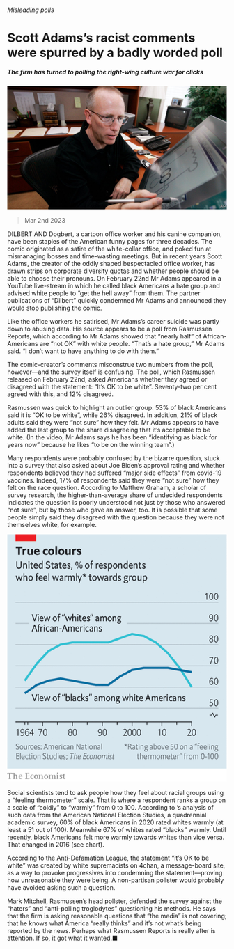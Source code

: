###### Misleading polls

# Scott Adams’s racist comments were spurred by a badly worded poll 

##### The firm has turned to polling the right-wing culture war for clicks 

![image](images/20230304_USP504.jpg) 

> Mar 2nd 2023 

DILBERT AND Dogbert, a cartoon office worker and his canine companion, have been staples of the American funny pages for three decades. The comic originated as a satire of the white-collar office, and poked fun at mismanaging bosses and time-wasting meetings. But in recent years Scott Adams, the creator of the oddly shaped bespectacled office worker, has drawn strips on corporate diversity quotas and whether people should be able to choose their pronouns. On February 22nd Mr Adams appeared in a YouTube live-stream in which he called black Americans a hate group and advised white people to “get the hell away” from them. The partner publications of “Dilbert” quickly condemned Mr Adams and announced they would stop publishing the comic.

Like the office workers he satirised, Mr Adams’s career suicide was partly down to abusing data. His source appears to be a poll from Rasmussen Reports, which according to Mr Adams showed that “nearly half” of African-Americans are “not OK” with white people. “That’s a hate group,” Mr Adams said. “I don’t want to have anything to do with them.” 

The comic-creator’s comments misconstrue two numbers from the poll, however—and the survey itself is confusing. The poll, which Rasmussen released on February 22nd, asked Americans whether they agreed or disagreed with the statement: “It’s OK to be white”. Seventy-two per cent agreed with this, and 12% disagreed. 

Rasmussen was quick to highlight an outlier group: 53% of black Americans said it is “OK to be white”, while 26% disagreed. In addition, 21% of black adults said they were “not sure” how they felt. Mr Adams appears to have added the last group to the share disagreeing that it’s acceptable to be white. (In the video, Mr Adams says he has been “identifying as black for years now” because he likes “to be on the winning team”.)

Many respondents were probably confused by the bizarre question, stuck into a survey that also asked about Joe Biden’s approval rating and whether respondents believed they had suffered “major side effects” from covid-19 vaccines. Indeed, 17% of respondents said they were “not sure” how they felt on the race question. According to Matthew Graham, a scholar of survey research, the higher-than-average share of undecided respondents indicates the question is poorly understood not just by those who answered “not sure”, but by those who gave an answer, too. It is possible that some people simply said they disagreed with the question because they were not themselves white, for example.

![image](images/20230304_USC177.png) 


Social scientists tend to ask people how they feel about racial groups using a “feeling thermometer” scale. That is where a respondent ranks a group on a scale of “coldly” to “warmly” from 0 to 100. According to ’s analysis of such data from the American National Election Studies, a quadrennial academic survey, 60% of black Americans in 2020 rated whites warmly (at least a 51 out of 100). Meanwhile 67% of whites rated “blacks” warmly. Until recently, black Americans felt more warmly towards whites than vice versa. That changed in 2016 (see chart).

According to the Anti-Defamation League, the statement “it’s OK to be white” was created by white supremacists on 4chan, a message-board site, as a way to provoke progressives into condemning the statement—proving how unreasonable they were being. A non-partisan pollster would probably have avoided asking such a question. 

Mark Mitchell, Rasmussen’s head pollster, defended the survey against the “haters” and “anti-polling troglodytes” questioning his methods. He says that the firm is asking reasonable questions that “the media” is not covering; that he knows what America “really thinks” and it’s not what’s being reported by the news. Perhaps what Rasmussen Reports is really after is attention. If so, it got what it wanted.■


